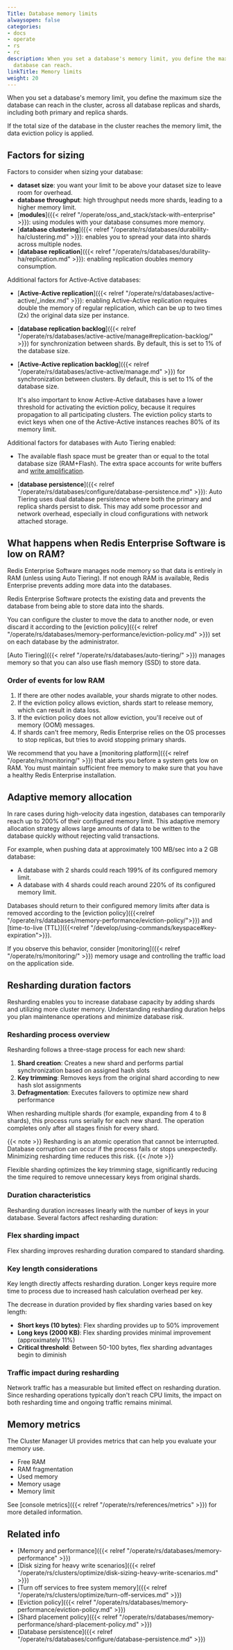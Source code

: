 ```yaml
---
Title: Database memory limits
alwaysopen: false
categories:
- docs
- operate
- rs
- rc
description: When you set a database's memory limit, you define the maximum size the
  database can reach.
linkTitle: Memory limits
weight: 20
---
```

When you set a database's memory limit, you define the maximum size the
database can reach in the cluster, across all database replicas and
shards, including both primary and replica shards.

If the total size of the database in the cluster reaches the memory
limit, the data eviction policy is
applied.

## Factors for sizing

Factors to consider when sizing your database:

- **dataset size**: you want your limit to be above your dataset size to leave room for overhead.
- **database throughput**: high throughput needs more shards, leading to a higher memory limit.
- [**modules**]({{< relref "/operate/oss_and_stack/stack-with-enterprise" >}}): using modules with your database consumes more memory.
- [**database clustering**]({{< relref "/operate/rs/databases/durability-ha/clustering.md" >}}): enables you to spread your data into shards across multiple nodes.
- [**database replication**]({{< relref "/operate/rs/databases/durability-ha/replication.md" >}}): enabling replication doubles memory consumption.

Additional factors for Active-Active databases:

- [**Active-Active replication**]({{< relref "/operate/rs/databases/active-active/_index.md" >}}): enabling Active-Active replication requires double the memory of regular replication, which can be up to two times (2x) the original data size per instance.
- [**database replication backlog**]({{< relref "/operate/rs/databases/active-active/manage#replication-backlog/" >}}) for synchronization between shards. By default, this is set to 1% of the database size.
- [**Active-Active replication backlog**]({{< relref "/operate/rs/databases/active-active/manage.md" >}}) for synchronization between clusters. By default, this is set to 1% of the database size.

  It's also important to know Active-Active databases have a lower threshold for activating the eviction policy, because it requires propagation to all participating clusters. The eviction policy starts to evict keys when one of the Active-Active instances reaches 80% of its memory limit.

Additional factors for  databases with Auto Tiering enabled:

- The available flash space must be greater than or equal to the total database size (RAM+Flash). The extra space accounts for write buffers and [write amplification](https://en.wikipedia.org/wiki/Write_amplification).

- [**database persistence**]({{< relref "/operate/rs/databases/configure/database-persistence.md" >}}): Auto Tiering uses dual database persistence where both the primary and replica shards persist to disk. This may add some processor and network overhead, especially in cloud configurations with network attached storage.

## What happens when Redis Enterprise Software is low on RAM?

Redis Enterprise Software manages node memory so that data is entirely in RAM (unless using Auto Tiering). If not enough RAM is available, Redis Enterprise prevents adding more data into the databases.

Redis Enterprise Software protects the existing data and prevents the database from being able to store data into the shards.

You can configure the cluster to move the data to another node, or even discard it according to the [eviction policy]({{< relref "/operate/rs/databases/memory-performance/eviction-policy.md" >}}) set on each database by the administrator.

[Auto Tiering]({{< relref "/operate/rs/databases/auto-tiering/" >}})
manages memory so that you can also use flash memory (SSD) to store data.

### Order of events for low RAM

1. If there are other nodes available, your shards migrate to other nodes.
2. If the eviction policy allows eviction, shards start to release memory,
which can result in data loss.
3. If the eviction policy does not allow eviction, you'll receive
out of memory (OOM) messages.
4. If shards can't free memory, Redis Enterprise relies on the OS processes to stop replicas,
but tries to avoid stopping primary shards.

We recommend that you have a [monitoring platform]({{< relref "/operate/rs/monitoring/" >}}) that alerts you before a system gets low on RAM.
You must maintain sufficient free memory to make sure that you have a healthy Redis Enterprise installation.

## Adaptive memory allocation

In rare cases during high-velocity data ingestion, databases can temporarily reach up to 200% of their configured memory limit. This adaptive memory allocation strategy allows large amounts of data to be written to the database quickly without rejecting valid transactions.

For example, when pushing data at approximately 100 MB/sec into a 2 GB database:
- A database with 2 shards could reach 199% of its configured memory limit.
- A database with 4 shards could reach around 220% of its configured memory limit.

Databases should return to their configured memory limits after data is removed according to the [eviction policy]({{<relref "/operate/rs/databases/memory-performance/eviction-policy/">}}) and [time-to-live (TTL)]({{<relref "/develop/using-commands/keyspace#key-expiration">}}).

If you observe this behavior, consider [monitoring]({{< relref "/operate/rs/monitoring/" >}}) memory usage and controlling the traffic load on the application side.

## Resharding duration factors

Resharding enables you to increase database capacity by adding shards and utilizing more cluster memory. Understanding resharding duration helps you plan maintenance operations and minimize database risk.

### Resharding process overview

Resharding follows a three-stage process for each new shard:

1. **Shard creation**: Creates a new shard and performs partial synchronization based on assigned hash slots
2. **Key trimming**: Removes keys from the original shard according to new hash slot assignments
3. **Defragmentation**: Executes failovers to optimize new shard performance

When resharding multiple shards (for example, expanding from 4 to 8 shards), this process runs serially for each new shard. The operation completes only after all stages finish for every shard.

{{< note >}}
Resharding is an atomic operation that cannot be interrupted. Database corruption can occur if the process fails or stops unexpectedly. Minimizing resharding time reduces this risk.
{{< /note >}}

Flexible sharding optimizes the key trimming stage, significantly reducing the time required to remove unnecessary keys from original shards.

### Duration characteristics

Resharding duration increases linearly with the number of keys in your database. Several factors affect resharding duration:

### Flex sharding impact

Flex sharding improves resharding duration compared to standard sharding. 

### Key length considerations

Key length directly affects resharding duration. Longer keys require more time to process due to increased hash calculation overhead per key.

The decrease in duration provided by flex sharding varies based on key length:

- **Short keys (10 bytes)**: Flex sharding provides up to 50% improvement
- **Long keys (2000 KB)**: Flex sharding provides minimal improvement (approximately 11%)
- **Critical threshold**: Between 50-100 bytes, flex sharding advantages begin to diminish

### Traffic impact during resharding

Network traffic has a measurable but limited effect on resharding duration. Since resharding operations typically don't reach CPU limits, the impact on both resharding time and ongoing traffic remains minimal.

## Memory metrics

The Cluster Manager UI provides metrics that can help you evaluate your memory use.

- Free RAM
- RAM fragmentation
- Used memory
- Memory usage
- Memory limit

See [console metrics]({{< relref "/operate/rs/references/metrics" >}}) for more detailed information.

## Related info

- [Memory and performance]({{< relref "/operate/rs/databases/memory-performance" >}})
- [Disk sizing for heavy write scenarios]({{< relref "/operate/rs/clusters/optimize/disk-sizing-heavy-write-scenarios.md" >}})
- [Turn off services to free system memory]({{< relref "/operate/rs/clusters/optimize/turn-off-services.md" >}})
- [Eviction policy]({{< relref "/operate/rs/databases/memory-performance/eviction-policy.md" >}})
- [Shard placement policy]({{< relref "/operate/rs/databases/memory-performance/shard-placement-policy.md" >}})
- [Database persistence]({{< relref "/operate/rs/databases/configure/database-persistence.md" >}})
